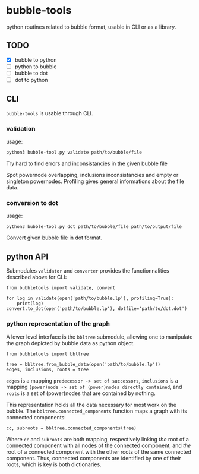 # bubble-tools
python routines related to bubble format, usable in CLI or as a library.

## TODO
- [X] bubble to python
- [ ] python to bubble
- [ ] bubble to dot
- [ ] dot to python

## CLI
`bubble-tools` is usable through CLI.

### validation
usage:

    python3 bubble-tool.py validate path/to/bubble/file

Try hard to find errors and inconsistancies in the given bubble file

Spot powernode overlapping, inclusions inconsistancies
and empty or singleton powernodes.
Profiling gives general informations about the file data.

### conversion to dot
usage:

    python3 bubble-tool.py dot path/to/bubble/file path/to/output/file

Convert given bubble file in dot format.


## python API
Submodules `validator` and `converter` provides the functionnalities described above for CLI:

    from bubbletools import validate, convert

    for log in validate(open('path/to/bubble.lp'), profiling=True):
        print(log)
    convert.to_dot(open('path/to/bubble.lp'), dotfile='path/to/dot.dot')



### python representation of the graph
A lower level interface is the `bbltree` submodule, allowing one to manipulate the graph depicted by bubble data as python object.

    from bubbletools import bbltree

    tree = bbltree.from_bubble_data(open('path/to/bubble.lp'))
    edges, inclusions, roots = tree

`edges` is a mapping `predecessor -> set of successors`,
`inclusions` is a mapping `(power)node -> set of (power)nodes directly contained`,
and `roots` is a set of (power)nodes that are contained by nothing.

This representation holds all the data necessary for most work on the bubble.
The `bbltree.connected_components` function maps a graph with its connected components:

    cc, subroots = bbltree.connected_components(tree)

Where `cc` and `subroots` are both mapping, respectively linking *the* root of a connected component with all nodes of the connected component,
and *the* root of a connected component with the other roots of the same connected component.
Thus, connected components are identified by one of their roots, which is key is both dictionaries.
